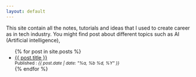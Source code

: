 ```yaml
---
layout: default
---
```

This site contain all the notes, tutorials and ideas that I used to create career as in tech industry.
You might find post about different topics such as AI (Artificial intelligence),


<ul>
  {% for post in site.posts %}
    <li>
      <a href="{{ post.url | relative_url }}">{{ post.title }}</a>
      <div>
        <small>Published : <em>{{ post.date | date: "%a, %b %d, %Y" }}</em></small>
      </div>
    </li>
  {% endfor %}
</ul>
